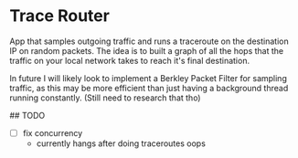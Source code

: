 # Trace Router

App that samples outgoing traffic and runs a traceroute on the destination IP on random packets. The idea is to built a graph of all the hops that the traffic on your local network takes to
reach it's final destination.

In future I will likely look to implement a Berkley Packet Filter for sampling traffic, as this may be more efficient than just having a background thread running constantly. (Still need to research that tho)

## TODO

- [ ] fix concurrency
  - currently hangs after doing traceroutes oops
